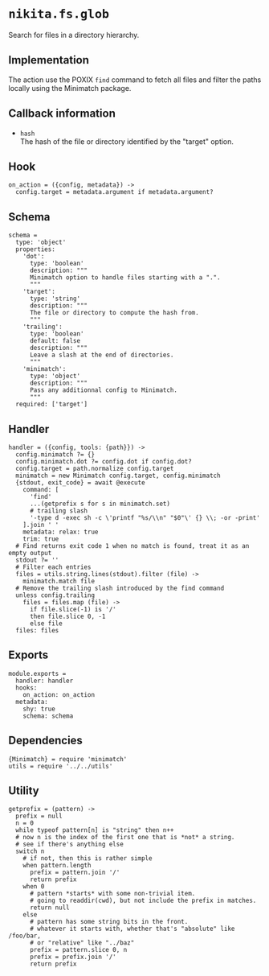 
# `nikita.fs.glob`

Search for files in a directory hierarchy.

## Implementation

The action use the POXIX `find` command to fetch all files and filter the
paths locally using the Minimatch package.

## Callback information

* `hash`   
  The hash of the file or directory identified by the "target" option.

## Hook

    on_action = ({config, metadata}) ->
      config.target = metadata.argument if metadata.argument?

## Schema

    schema =
      type: 'object'
      properties:
        'dot':
          type: 'boolean'
          description: """
          Minimatch option to handle files starting with a ".".
          """
        'target':
          type: 'string'
          description: """
          The file or directory to compute the hash from.
          """
        'trailing':
          type: 'boolean'
          default: false
          description: """
          Leave a slash at the end of directories.
          """
        'minimatch':
          type: 'object'
          description: """
          Pass any additionnal config to Minimatch.
          """
      required: ['target']

## Handler

    handler = ({config, tools: {path}}) ->
      config.minimatch ?= {}
      config.minimatch.dot ?= config.dot if config.dot?
      config.target = path.normalize config.target
      minimatch = new Minimatch config.target, config.minimatch
      {stdout, exit_code} = await @execute
        command: [
          'find'
          ...(getprefix s for s in minimatch.set)
          # trailing slash
          '-type d -exec sh -c \'printf "%s/\\n" "$0"\' {} \\; -or -print'
        ].join ' '
        metadata: relax: true
        trim: true
      # Find returns exit code 1 when no match is found, treat it as an empty output
      stdout ?= ''
      # Filter each entries
      files = utils.string.lines(stdout).filter (file) ->
        minimatch.match file
      # Remove the trailing slash introduced by the find command
      unless config.trailing
        files = files.map (file) ->
          if file.slice(-1) is '/'
          then file.slice 0, -1
          else file
      files: files

## Exports

    module.exports =
      handler: handler
      hooks:
        on_action: on_action
      metadata:
        shy: true
        schema: schema

## Dependencies

    {Minimatch} = require 'minimatch'
    utils = require '../../utils'

## Utility

    getprefix = (pattern) ->
      prefix = null
      n = 0
      while typeof pattern[n] is "string" then n++
      # now n is the index of the first one that is *not* a string.
      # see if there's anything else
      switch n
        # if not, then this is rather simple
        when pattern.length
          prefix = pattern.join '/'
          return prefix
        when 0
          # pattern *starts* with some non-trivial item.
          # going to readdir(cwd), but not include the prefix in matches.
          return null
        else
          # pattern has some string bits in the front.
          # whatever it starts with, whether that's "absolute" like /foo/bar,
          # or "relative" like "../baz"
          prefix = pattern.slice 0, n
          prefix = prefix.join '/'
          return prefix
